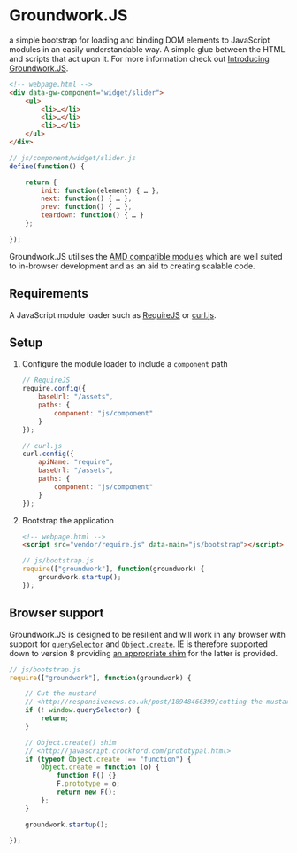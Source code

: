 # Groundwork.JS

a simple bootstrap for loading and binding DOM elements to JavaScript modules in an easily understandable way. A simple glue between the HTML and scripts that act upon it. For more information check out [Introducing Groundwork.JS](http://maketea.co.uk/2013/11/05/introducing-groundwork-js.html).

```html
<!-- webpage.html -->
<div data-gw-component="widget/slider">
    <ul>
        <li>…</li>
        <li>…</li>
        <li>…</li>
    </ul>
</div>
```

```javascript
// js/component/widget/slider.js
define(function() {

    return {
        init: function(element) { … },
        next: function() { … },
        prev: function() { … },
        teardown: function() { … }
    };

});
```

Groundwork.JS utilises the [AMD compatible modules](http://addyosmani.com/resources/essentialjsdesignpatterns/book/#detailamd) which are well suited to in-browser development and as an aid to creating scalable code.

## Requirements

A JavaScript module loader such as [RequireJS](http://www.requirejs.org/) or [curl.js](https://github.com/cujojs/curl).

## Setup

1. Configure the module loader to include a `component` path

    ```javascript
    // RequireJS
    require.config({
        baseUrl: "/assets",
        paths: {
            component: "js/component"
        }
    });

    // curl.js
    curl.config({
        apiName: "require",
        baseUrl: "/assets",
        paths: {
            component: "js/component"
        }
    });
    ```
2. Bootstrap the application

    ```html
    <!-- webpage.html -->
    <script src="vendor/require.js" data-main="js/bootstrap"></script>
    ```

    ```javascript
    // js/bootstrap.js
    require(["groundwork"], function(groundwork) {
        groundwork.startup();
    });
    ```

## Browser support

Groundwork.JS is designed to be resilient and will work in any browser with support for [`querySelector`](http://caniuse.com/#feat=queryselector) and [`Object.create`](http://kangax.github.io/es5-compat-table/#Object.create). IE is therefore supported down to version 8 providing [an appropriate shim](http://javascript.crockford.com/prototypal.html) for the latter is provided.

```javascript
// js/bootstrap.js
require(["groundwork"], function(groundwork) {

    // Cut the mustard
    // <http://responsivenews.co.uk/post/18948466399/cutting-the-mustard>
    if (! window.querySelector) {
        return;
    }

    // Object.create() shim
    // <http://javascript.crockford.com/prototypal.html>
    if (typeof Object.create !== "function") {
        Object.create = function (o) {
            function F() {}
            F.prototype = o;
            return new F();
        };
    }

    groundwork.startup();

});
```

